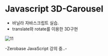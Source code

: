 # Javascript 3D-Carousel

- 바닐라 자바스크립트 실습.
- translate와 rotate를 이용한 3D구현


![11](https://user-images.githubusercontent.com/110772094/212074430-0abe3eec-0ce1-4e25-9cea-d193fe5cc5cf.PNG)


-Zerobase JavaScript 강의 중..-
